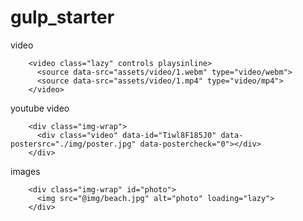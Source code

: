 # gulp_starter

video

        <video class="lazy" controls playsinline>
          <source data-src="assets/video/1.webm" type="video/webm">
          <source data-src="assets/video/1.mp4" type="video/mp4">
        </video>

youtube video

        <div class="img-wrap">
          <div class="video" data-id="Tiwl8F185J0" data-postersrc="./img/poster.jpg" data-postercheck="0"></div>
        </div>

images

        <div class="img-wrap" id="photo">
          <img src="@img/beach.jpg" alt="photo" loading="lazy">
        </div>
